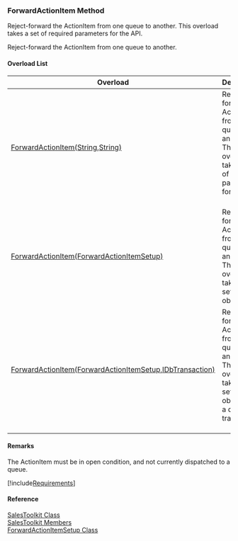 ﻿### ForwardActionItem Method

Reject-forward the ActionItem from one queue to another. This overload takes a set of required parameters for the API.

Reject-forward the ActionItem from one queue to another.

#### Overload List

| Overload | Description |
| --- | --- |
| [ForwardActionItem(String,String)](FChoice.Toolkits.Clarify~FChoice.Toolkits.Clarify.Sales.SalesToolkit~ForwardActionItem(String,String).md) | Reject-forward the ActionItem from one queue to another. This overload takes a set of required parameters for the API.   |
| [ForwardActionItem(ForwardActionItemSetup)](FChoice.Toolkits.Clarify~FChoice.Toolkits.Clarify.Sales.SalesToolkit~ForwardActionItem(ForwardActionItemSetup).md) | Reject-forward the ActionItem from one queue to another. This overload takes a setup object.   |
| [ForwardActionItem(ForwardActionItemSetup,IDbTransaction)](FChoice.Toolkits.Clarify~FChoice.Toolkits.Clarify.Sales.SalesToolkit~ForwardActionItem(ForwardActionItemSetup,IDbTransaction).md) | Reject-forward the ActionItem from one queue to another. This overload takes a setup object and a database transaction.   |

#### Remarks

The ActionItem must be in open condition, and not currently dispatched to a queue.

[!include[Requirements](../partials/requirements.md)]



#### Reference

[SalesToolkit Class](FChoice.Toolkits.Clarify~FChoice.Toolkits.Clarify.Sales.SalesToolkit.md)  
[SalesToolkit Members](FChoice.Toolkits.Clarify~FChoice.Toolkits.Clarify.Sales.SalesToolkit_members.md)  
[ForwardActionItemSetup Class](FChoice.Toolkits.Clarify~FChoice.Toolkits.Clarify.Sales.ForwardActionItemSetup.md)